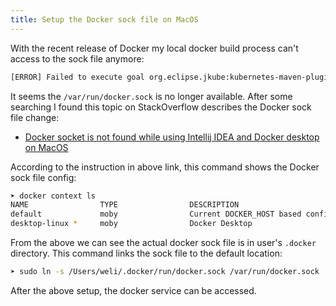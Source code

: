 ```yaml
---
title: Setup the Docker sock file on MacOS
---
```


With the recent release of Docker my local docker build process can't access to the sock file anymore:

```bash
[ERROR] Failed to execute goal org.eclipse.jkube:kubernetes-maven-plugin:1.14.0:build (default-cli) on project random-generator: Execution default-cli of goal org.eclipse.jkube:kubernetes-maven-plugin:1.14.0:build failed: No <dockerHost> given, no DOCKER_HOST environment variable, no read/writable '/var/run/docker.sock' or '//./pipe/docker_engine' and no external provider like Docker machine configured -> [Help 1]
```

It seems the `/var/run/docker.sock` is no longer available. After some searching I found this topic on StackOverflow describes the Docker sock file change: 

- [Docker socket is not found while using Intellij IDEA and Docker desktop on MacOS](https://stackoverflow.com/a/74175227/1212922)

According to the instruction in above link, this command shows the Docker sock file config:

```bash
➤ docker context ls
NAME                TYPE                DESCRIPTION                               DOCKER ENDPOINT                              KUBERNETES ENDPOINT   ORCHESTRATOR
default             moby                Current DOCKER_HOST based configuration   unix:///var/run/docker.sock
desktop-linux *     moby                Docker Desktop                            unix:///Users/weli/.docker/run/docker.sock
```

From the above we can see the actual docker sock file is in user's `.docker` directory. This command links the sock file to the default location:

```bash
➤ sudo ln -s /Users/weli/.docker/run/docker.sock /var/run/docker.sock
```

After the above setup, the docker service can be accessed.



